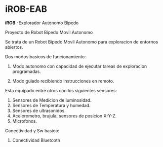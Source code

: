 # iROB-EAB

**iROB** -Explorador Autonomo Bipedo

Proyecto de Robot Bipedo Movil Autonomo

Se trata de un Robot Bipedo Movil Autonomo para exploracion de entornos abiertos.

Dos modos basicos de funcionamiento:

 1. Modo autonomo con capacidad de ejecutar tareas de exploracion programadas.
 
 2. Modo guiado recibiendo instrucciones en remoto.

Esta equipado entre otros con los siguientes sensores:

 1. Sensores de Medicion de luminosidad.
 2. Sensores de Temperatura y humedad.
 3. Sensores de ultrasonidos.
 4. Acelerometro, brujula, sensores de posicion X-Y-Z.
 5.  Microfonos.
 
Conectividad y Sw basico:

 1. Conectividad Bluetooth
 



